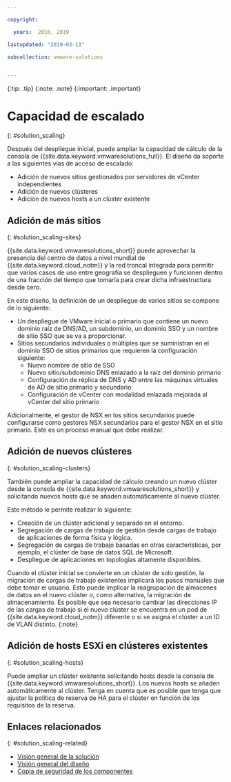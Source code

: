 ```yaml
---

copyright:

  years:  2016, 2019

lastupdated: "2019-03-13"

subcollection: vmware-solutions


---
```


{:tip: .tip}
{:note: .note}
{:important: .important}

# Capacidad de escalado
{: #solution_scaling}

Después del despliegue inicial, puede ampliar la capacidad de cálculo de la consola de {{site.data.keyword.vmwaresolutions_full}}. El diseño da soporte a las siguientes vías de acceso de escalado:
* Adición de nuevos sitios gestionados por servidores de vCenter independientes
* Adición de nuevos clústeres
* Adición de nuevos hosts a un clúster existente

## Adición de más sitios
{: #solution_scaling-sites}

{{site.data.keyword.vmwaresolutions_short}} puede aprovechar la presencia del centro de datos a nivel mundial de {{site.data.keyword.cloud_notm}} y la red troncal integrada para permitir que varios casos de uso entre geografía se desplieguen y funcionen dentro de una fracción del tiempo que tomaría para crear dicha infraestructura desde cero.

En este diseño, la definición de un despliegue de varios sitios se compone de lo siguiente:
* Un despliegue de VMware inicial o primario que contiene un nuevo dominio raíz de DNS/AD, un subdominio, un dominio SSO y un nombre de sitio SSO que se va a proporcionar.
* Sitios secundarios individuales o múltiples que se suministran en el dominio SSO de sitios primarios que requieren la configuración siguiente:
   * Nuevo nombre de sitio de SSO
   * Nuevo sitio/subdominio DNS enlazado a la raíz del dominio primario
   * Configuración de réplica de DNS y AD entre las máquinas virtuales de AD de sitio primario y secundario
   * Configuración de vCenter con modalidad enlazada mejorada al vCenter del sitio primario

Adicionalmente, el gestor de NSX en los sitios secundarios puede configurarse como gestores NSX secundarios para el gestor NSX en el sitio primario. Este es un proceso manual que debe realizar.

## Adición de nuevos clústeres
{: #solution_scaling-clusters}

También puede ampliar la capacidad de cálculo creando un nuevo clúster desde la consola de {{site.data.keyword.vmwaresolutions_short}} y solicitando nuevos hosts que se añaden automáticamente al nuevo clúster.

Este método le permite realizar lo siguiente:
* Creación de un clúster adicional y separado en el entorno.
* Segregación de cargas de trabajo de gestión desde cargas de trabajo de aplicaciones de forma física y lógica.
* Segregación de cargas de trabajo basadas en otras características, por ejemplo, el clúster de base de datos SQL de Microsoft.
* Despliegue de aplicaciones en topologías altamente disponibles.

Cuando el clúster inicial se convierte en un clúster de solo gestión, la migración de cargas de trabajo existentes implicará los pasos manuales que debe tomar el usuario. Esto puede implicar la reagrupación de almacenes de datos en el nuevo clúster o, como alternativa, la migración de almacenamiento. Es posible que sea necesario cambiar las direcciones IP de las cargas de trabajo si el nuevo clúster se encuentra en un pod de {{site.data.keyword.cloud_notm}} diferente o si se asigna el clúster a un ID de VLAN distinto.
{:note}

## Adición de hosts ESXi en clústeres existentes
{: #solution_scaling-hosts}

Puede ampliar un clúster existente solicitando hosts desde la consola de {{site.data.keyword.vmwaresolutions_short}}.  Los nuevos hosts se añaden automáticamente al clúster. Tenga en cuenta que es posible que tenga que ajustar la política de reserva de HA para el clúster en función de los requisitos de la reserva.

## Enlaces relacionados
{: #solution_scaling-related}

* [Visión general de la solución](/docs/services/vmwaresolutions/archiref/solution?topic=vmware-solutions-solution_overview)
* [Visión general del diseño](/docs/services/vmwaresolutions/archiref/solution?topic=vmware-solutions-design_overview)
* [Copia de seguridad de los componentes](/docs/services/vmwaresolutions/archiref/solution?topic=vmware-solutions-solution_backingup)
